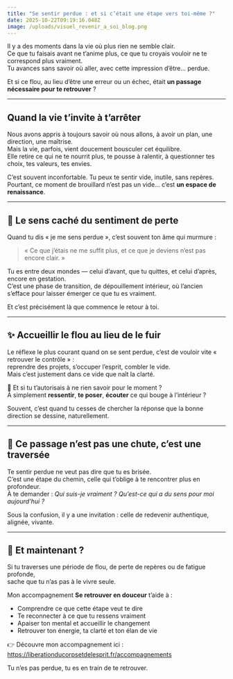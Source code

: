 ```yaml
---
title: "Se sentir perdue : et si c’était une étape vers toi-même ?"
date: 2025-10-22T09:19:16.048Z
image: /uploads/visuel_revenir_a_soi_blog.png
---
```

Il y a des moments dans la vie où plus rien ne semble clair.\
Ce que tu faisais avant ne t’anime plus, ce que tu croyais vouloir ne te correspond plus vraiment.\
Tu avances sans savoir où aller, avec cette impression d’être… perdue.

Et si ce flou, au lieu d’être une erreur ou un échec, était **un passage nécessaire pour te retrouver** ?

- - -

## Quand la vie t’invite à t’arrêter

Nous avons appris à toujours savoir où nous allons, à avoir un plan, une direction, une maîtrise.\
Mais la vie, parfois, vient doucement bousculer cet équilibre.\
Elle retire ce qui ne te nourrit plus, te pousse à ralentir, à questionner tes choix, tes valeurs, tes envies.

C’est souvent inconfortable. Tu peux te sentir vide, inutile, sans repères.\
Pourtant, ce moment de brouillard n’est pas un vide… c’est **un espace de renaissance**.

- - -

## 🌸 Le sens caché du sentiment de perte

Quand tu dis « je me sens perdue », c’est souvent ton âme qui murmure :

> « Ce que j’étais ne me suffit plus, et ce que je deviens n’est pas encore clair. »

Tu es entre deux mondes — celui d’avant, que tu quittes, et celui d’après, encore en gestation.\
C’est une phase de transition, de dépouillement intérieur, où l’ancien s’efface pour laisser émerger ce que tu es vraiment.

Et c’est précisément là que commence le retour à toi.

- - -

## ✨ Accueillir le flou au lieu de le fuir

Le réflexe le plus courant quand on se sent perdue, c’est de vouloir vite « retrouver le contrôle » :\
reprendre des projets, s’occuper l’esprit, combler le vide.\
Mais c’est justement dans ce vide que naît la clarté.

🌿 Et si tu t’autorisais à ne rien savoir pour le moment ?\
À simplement **ressentir**, **te poser**, **écouter** ce qui bouge à l’intérieur ?

Souvent, c’est quand tu cesses de chercher la réponse que la bonne direction se dessine, naturellement.

- - -

## 🤍 Ce passage n’est pas une chute, c’est une traversée

Te sentir perdue ne veut pas dire que tu es brisée.\
C’est une étape du chemin, celle qui t’oblige à te rencontrer plus en profondeur.\
À te demander : *Qui suis-je vraiment ? Qu’est-ce qui a du sens pour moi aujourd’hui ?*

Sous la confusion, il y a une invitation : celle de redevenir authentique, alignée, vivante.

- - -

## 🌸 Et maintenant ?

Si tu traverses une période de flou, de perte de repères ou de fatigue profonde,\
sache que tu n’as pas à le vivre seule.

Mon accompagnement **Se retrouver en douceur** t’aide à :

* Comprendre ce que cette étape veut te dire
* Te reconnecter à ce que tu ressens vraiment
* Apaiser ton mental et accueillir le changement
* Retrouver ton énergie, ta clarté et ton élan de vie

👉 Découvre mon accompagnement ici : <https://liberationducorpsetdelesprit.fr/accompagnements>

Tu n’es pas perdue, tu es en train de te retrouver.